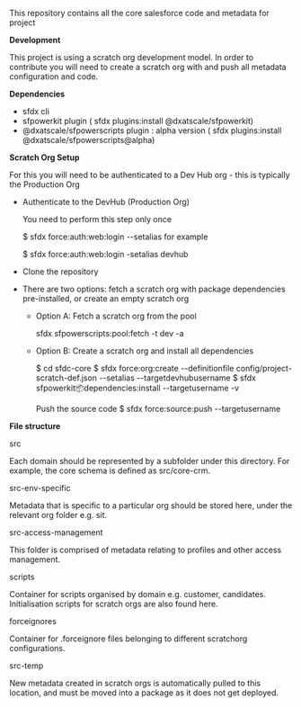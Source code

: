 This repository contains all the core salesforce code and metadata for project <xxxx>

**Development**

This project is using a scratch org development model. In order to contribute you will need to create a scratch org with and push all metadata configuration and code.

**Dependencies**

- sfdx cli
- sfpowerkit plugin ( sfdx plugins:install @dxatscale/sfpowerkit)
- @dxatscale/sfpowerscripts plugin : alpha version ( sfdx plugins:install @dxatscale/sfpowerscripts@alpha)


**Scratch Org Setup**

For this you will need to be authenticated to a Dev Hub org - this is typically the Production Org

- Authenticate to the  DevHub (Production Org)

    You need to perform this step only once
    
    $ sfdx force:auth:web:login --setalias <devhub-alias>
    for example
    
    $ sfdx force:auth:web:login -setalias devhub


- Clone the repository 

- There are two options: fetch a scratch org with package dependencies pre-installed, or create an empty scratch org

    - Option A: Fetch a scratch org from the pool
    
       sfdx sfpowerscripts:pool:fetch -t dev -a <alias>
    
    - Option B: Create a scratch org and install all dependencies
    
        $ cd sfdc-core
        $ sfdx force:org:create --definitionfile config/project-scratch-def.json --setalias <myScratchOrg> --targetdevhubusername <devhub-alias>
        $ sfdx sfpowerkit:package:dependencies:install --targetusername <myScratchOrg> -v <devhub-alias>
        
        Push the source code
        $ sfdx force:source:push --targetusername <myScratchOrg>
    

**File structure**

src

Each domain should be represented by a subfolder under this directory. For example, the core schema is defined as src/core-crm.

src-env-specific

Metadata that is specific to a particular org should be stored here, under the relevant org folder e.g. sit.

src-access-management

This folder is comprised of metadata relating to profiles and other access management.

scripts

Container for scripts organised by domain e.g. customer, candidates. Initialisation scripts for scratch orgs are also found here.

forceignores

Container for .forceignore files belonging to different scratchorg configurations.

src-temp

New metadata created in scratch orgs is automatically pulled to this location, and must be moved into a package as it does not get deployed.


